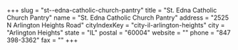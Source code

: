 +++
slug = "st--edna-catholic-church-pantry"
title = "St. Edna Catholic Church Pantry"
name = "St. Edna Catholic Church Pantry"
address = "2525 N Arlington Heights Road"
cityIndexKey = "city-il-arlington-heights"
city = "Arlington Heights"
state = "IL"
postal = "60004"
website = ""
phone = "847 398-3362"
fax = ""
+++
